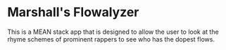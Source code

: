 # Marshall's Flowalyzer

This is a MEAN stack app that is designed to allow the user to look at the rhyme schemes of prominent rappers to see who has the dopest flows. 
